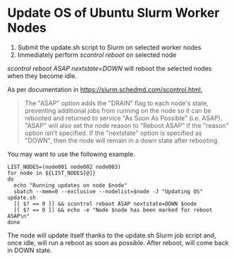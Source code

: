 # Update OS of Ubuntu Slurm Worker Nodes

1. Submit the update.sh script to Slurm on selected worker nodes
2. Immediately perform _scontrol reboot_ on selected node
 
_scontrol reboot ASAP nextstate=DOWN_ will reboot the selected nodes when they become idle.

As per documentation in https://slurm.schedmd.com/scontrol.html, 

>The "ASAP" option adds the "DRAIN" flag to each node's state, preventing additional jobs from running on the node so it can be rebooted and returned to service "As Soon As Possible" (i.e. ASAP). "ASAP" will also set the node reason to "Reboot ASAP" if the "reason" option isn't specified. If the "nextstate" option is specified as "DOWN", then the node will remain in a down state after rebooting. 



You may want to use the following example.


```console
LIST_NODES=(node001 node002 node003)
for node in ${LIST_NODES[@]}
do
  echo "Running updates on node $node"
  sbatch --mem=0 --exclusive --nodelist=$node -J "Updating OS" update.sh
  [[ $? == 0 ]] && scontrol reboot ASAP nextstate=DOWN $node
  [[ $? == 0 ]] && echo -e "Node $node has been marked for reboot ASAP\n"
done
```

The node will update itself thanks to the update.sh Slurm job script and, once idle, will run a reboot as soon as possible. After reboot, will come back in DOWN state.



